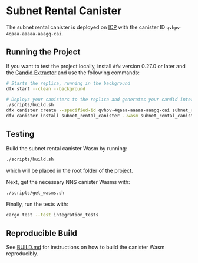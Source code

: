 # Subnet Rental Canister

The subnet rental canister is deployed on [ICP](https://dashboard.internetcomputer.org/canister/qvhpv-4qaaa-aaaaa-aaagq-cai) with the canister ID `qvhpv-4qaaa-aaaaa-aaagq-cai`.

## Running the Project
If you want to test the project locally, install `dfx` version 0.27.0 or later and the [Candid Extractor](https://github.com/dfinity/candid-extractor/releases/tag/0.1.6) and use the following commands:

```bash
# Starts the replica, running in the background
dfx start --clean --background

# Deploys your canisters to the replica and generates your candid interface
./scripts/build.sh
dfx canister create --specified-id qvhpv-4qaaa-aaaaa-aaagq-cai subnet_rental_canister
dfx canister install subnet_rental_canister --wasm subnet_rental_canister.wasm
```

## Testing
Build the subnet rental canister Wasm by running:

```bash
./scripts/build.sh
```
which will be placed in the root folder of the project.

Next, get the necessary NNS canister Wasms with:

```bash
./scripts/get_wasms.sh
```
Finally, run the tests with:

```bash
cargo test --test integration_tests
```

## Reproducible Build
See [BUILD.md](BUILD.md) for instructions on how to build the canister Wasm reproducibly.
